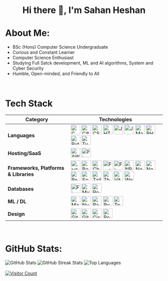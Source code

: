 <h1 align="center">Hi there 👋, I'm Sahan Heshan</h1>

# About Me:
- BSc (Hons) Computer Science Undergraduate  <br> 
- Curious and Constant Learner <br> 
- Computer Science Enthusiast <br> 
- Studying Full Satck development, ML and AI algorithms, System and Cyber Security <br> 
- Humble, Open-minded, and Friendly to All
<br>


# Tech Stack

<table>
  <thead>
    <tr>
      <th>Category</th>
      <th>Technologies</th>
    </tr>
  </thead>
  <tbody>
    <tr>
      <td><strong>Languages</strong></td>
      <td>
        <img src="https://img.shields.io/badge/c-%2300599C.svg?style=for-the-badge&logo=c&logoColor=white" height="30" alt="C logo" /> 
        <img src="https://img.shields.io/badge/c%23-%23239120.svg?style=for-the-badge&logo=csharp&logoColor=white" height="30" alt="C# logo" /> 
        <img src="https://img.shields.io/badge/css3-%231572B6.svg?style=for-the-badge&logo=css3&logoColor=white" height="30" alt="CSS3 logo" /> 
        <img src="https://img.shields.io/badge/html5-%23E34F26.svg?style=for-the-badge&logo=html5&logoColor=white" height="30" alt="HTML5 logo" /> 
        <img src="https://img.shields.io/badge/java-%23ED8B00.svg?style=for-the-badge&logo=openjdk&logoColor=white" height="30" alt="Java logo" /> 
        <img src="https://img.shields.io/badge/javascript-%23323330.svg?style=for-the-badge&logo=javascript&logoColor=%23F7DF1E" height="30" alt="JavaScript logo" /> 
        <img src="https://img.shields.io/badge/markdown-%23000000.svg?style=for-the-badge&logo=markdown&logoColor=white" height="30" alt="Markdown logo" /> 
        <img src="https://img.shields.io/badge/php-%23777BB4.svg?style=for-the-badge&logo=php&logoColor=white" height="30" alt="PHP logo" /> 
        <img src="https://img.shields.io/badge/python-3670A0?style=for-the-badge&logo=python&logoColor=ffdd54" height="30" alt="Python logo" /> 
        <img src="https://img.shields.io/badge/typescript-%23007ACC.svg?style=for-the-badge&logo=typescript&logoColor=white" height="30" alt="TypeScript logo" />
      </td>
    </tr>
    <tr>
      <td><strong>Hosting/SaaS</strong></td>
      <td>
        <img src="https://img.shields.io/badge/AWS-%23FF9900.svg?style=for-the-badge&logo=amazon-aws&logoColor=white" height="30" alt="AWS logo" /> 
        <img src="https://img.shields.io/badge/firebase-%23039BE5.svg?style=for-the-badge&logo=firebase" height="30" alt="Firebase logo" />
      </td>
    </tr>
    <tr>
      <td><strong>Frameworks, Platforms & Libraries</strong></td>
      <td>
        <img src="https://img.shields.io/badge/.NET-5C2D91?style=for-the-badge&logo=.net&logoColor=white" height="30" alt=".NET logo" /> 
        <img src="https://img.shields.io/badge/bootstrap-%238511FA.svg?style=for-the-badge&logo=bootstrap&logoColor=white" height="30" alt="Bootstrap logo" /> 
        <img src="https://img.shields.io/badge/chart.js-F5788D.svg?style=for-the-badge&logo=chart.js&logoColor=white" height="30" alt="Chart.js logo" /> 
        <img src="https://img.shields.io/badge/FastAPI-005571?style=for-the-badge&logo=fastapi" height="30" alt="FastAPI logo" /> 
        <img src="https://img.shields.io/badge/flask-%23000.svg?style=for-the-badge&logo=flask&logoColor=white" height="30" alt="Flask logo" /> 
        <img src="https://img.shields.io/badge/NPM-%23CB3837.svg?style=for-the-badge&logo=npm&logoColor=white" height="30" alt="NPM logo" /> 
        <img src="https://img.shields.io/badge/Next-black?style=for-the-badge&logo=next.js&logoColor=white" height="30" alt="Next.js logo" /> 
        <img src="https://img.shields.io/badge/node.js-6DA55F?style=for-the-badge&logo=node.js&logoColor=white" height="30" alt="Node.js logo" /> 
        <img src="https://img.shields.io/badge/react-%2320232a.svg?style=for-the-badge&logo=react&logoColor=%2361DAFB" height="30" alt="React logo" /> 
        <img src="https://img.shields.io/badge/Socket.io-black?style=for-the-badge&logo=socket.io&badgeColor=010101" height="30" alt="Socket.io logo" /> 
        <img src="https://img.shields.io/badge/tailwindcss-%2338B2AC.svg?style=for-the-badge&logo=tailwind-css&logoColor=white" height="30" alt="TailwindCSS logo" /> 
        <img src="https://img.shields.io/badge/Thymeleaf-%23005C0F.svg?style=for-the-badge&logo=Thymeleaf&logoColor=white" height="30" alt="Thymeleaf logo" /> 
        <img src="https://img.shields.io/badge/vite-%23646CFF.svg?style=for-the-badge&logo=vite&logoColor=white" height="30" alt="Vite logo" /> 
        <img src="https://img.shields.io/badge/WordPress-%23117AC9.svg?style=for-the-badge&logo=WordPress&logoColor=white" height="30" alt="WordPress logo" />
      </td>
    </tr>
    <tr>
      <td><strong>Databases</strong></td>
      <td>
        <img src="https://img.shields.io/badge/firebase-a08021?style=for-the-badge&logo=firebase&logoColor=ffcd34" height="30" alt="Firebase database logo" /> 
        <img src="https://img.shields.io/badge/mysql-4479A1.svg?style=for-the-badge&logo=mysql&logoColor=white" height="30" alt="MySQL logo" /> 
        <img src="https://img.shields.io/badge/postgres-%23316192.svg?style=for-the-badge&logo=postgresql&logoColor=white" height="30" alt="Postgres logo" />
      </td>
    </tr>
    <tr>
      <td><strong>ML / DL</strong></td>
      <td>
        <img src="https://img.shields.io/badge/Matplotlib-%23ffffff.svg?style=for-the-badge&logo=Matplotlib&logoColor=black" height="30" alt="Matplotlib logo" /> 
        <img src="https://img.shields.io/badge/numpy-%23013243.svg?style=for-the-badge&logo=numpy&logoColor=white" height="30" alt="NumPy logo" /> 
        <img src="https://img.shields.io/badge/pandas-%23150458.svg?style=for-the-badge&logo=pandas&logoColor=white" height="30" alt="Pandas logo" /> 
        <img src="https://img.shields.io/badge/PyTorch-%23EE4C2C.svg?style=for-the-badge&logo=PyTorch&logoColor=white" height="30" alt="PyTorch logo" /> 
        <img src="https://img.shields.io/badge/TensorFlow-%23FF6F00.svg?style=for-the-badge&logo=TensorFlow&logoColor=white" height="30" alt="TensorFlow logo" />
      </td>
    </tr>
    <tr>
      <td><strong>Design</strong></td>
      <td>
        <img src="https://img.shields.io/badge/git-%23F05033.svg?style=for-the-badge&logo=git&logoColor=white" height="30" alt="Git" /> <img src="https://img.shields.io/badge/github-%23121011.svg?style=for-the-badge&logo=github&logoColor=white" height="30" alt="GitHub" /> <img src="https://img.shields.io/badge/cisco-%23049fd9.svg?style=for-the-badge&logo=cisco&logoColor=black" height="30" alt="Cisco" /> <img src="https://img.shields.io/badge/Postman-FF6C37?style=for-the-badge&logo=postman&logoColor=white" height="30" alt="Postman" />
      </td>
    </tr>
  </tbody>
</table>
<br>

# GitHub Stats: 
<div align="left">
  <img src="https://github-readme-stats.vercel.app/api?username=SahanHeshan&theme=dark&hide_border=false&include_all_commits=true&count_private=false" alt="GitHub Stats" />
  <img src="https://github-readme-streak-stats.herokuapp.com/?user=SahanHeshan&theme=dark&hide_border=false" alt="GitHub Streak Stats" />
  <img src="https://github-readme-stats.vercel.app/api/top-langs/?username=SahanHeshan&theme=dark&hide_border=false&include_all_commits=true&count_private=false&layout=compact&card_width=450&card_height=195" alt="Top Languages" />
</div>
<br>

<a href="https://visitcount.itsvg.in">
    <img src="https://visitcount.itsvg.in/api?id=SahanHeshan&icon=0&color=8" alt="Visitor Count" />
</a>
<!---
## GitHub Trophies
![](https://github-profile-trophy.vercel.app/?username=SahanHeshan&theme=radical&no-frame=false&no-bg=false&margin-w=4)
-->
